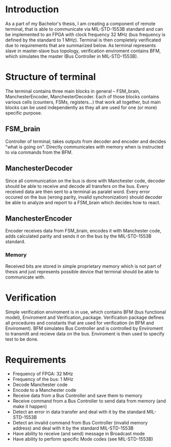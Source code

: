 # Introduction
As a part of my Bachelor's thesis, I am creating a component of remote terminal, that is able to communicate via MIL-STD-1553B standard and can be implemented to an FPGA with clock frequency 32 MHz (bus frequency is defined by the standard to 1 MHz). Terminal is then completely verificated due to requirements that are summarized below. As terminal represents slave in master-slave bus topology, verification enviroment contains BFM, which simulates the master (Bus Controller in MIL-STD-1553B).

# Structure of terminal
The terminal contains three main blocks in general – FSM_brain, ManchesterEncoder, ManchesterDecoder. Each of those blocks contains various cells (counters, FSMs, registers...) that work all together, but main blocks can be used independently as they all are used for one (or more) specific purpose. 

## FSM_brain
Controller of terminal; takes outputs from decoder and encoder and decides "what is going on". Directly communicates with memory when is instructed to via commands from the BFM.

## ManchesterDecoder
Since all communication on the bus is done with Manchester code, decoder should be able to receive and decode all transfers on the bus. Every received data are then sent to a terminal as paralel word. Every error occured on the bus (wrong parity, invalid synchronization) should decoder be able to analyze and report to a FSM_brain which decides how to react.

## ManchesterEncoder
Encoder receives data from FSM_brain, encodes it with Manchester code, adds calculated parity and sends it on the bus by the MIL-STD-1553B standard.

### Memory
Received bits are stored in simple proprietary memory which is not part of thesis and just represents possible device that terminal should be able to communicate with.

# Verification
Simple verification enviroment is in use, which contains BFM (bus functional model), Enviroment and Verification_package. Verification package defines all procedures and constants that are used for verification (in BFM and Enviroment). BFM simulates Bus Controller and is controlled by Enviroment to transmitt and recieve data on the bus. Enviroment is then used to specify test to be done.

# Requirements
* Frequency of FPGA: 32 MHz
* Frequency of the bus: 1 MHz
* Decode Manchester code
* Encode to a Manchester code
* Receive data from a Bus Controller and save them to memory
* Receive command from a Bus Controller to send data from memory (and make it happen)
* Detect an error in data transfer and deal with it by the standard MIL-STD-1553B
* Detect an invalid command from Bus Controller (invalid memory address) and deal with it by the standard MIL-STD-1553B
* Have ability to receive (and send) message in Broadcast mode
* Have ability to perform specific Mode codes (see MIL-STD-1553B)
